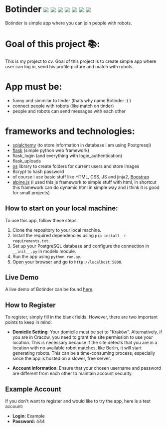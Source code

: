# Botinder ![](https://img.shields.io/badge/Python-3776AB?style=for-the-badge&logo=python&logoColor=white) ![](https://img.shields.io/badge/HTML5-E34F26?style=for-the-badge&logo=html5&logoColor=white) ![](https://img.shields.io/badge/CSS3-1572B6?style=for-the-badge&logo=css3&logoColor=white) ![](https://img.shields.io/badge/Flask-000000?style=for-the-badge&logo=flask&logoColor=white) ![](https://img.shields.io/badge/Postgresql-07405E?style=for-the-badge&logo=postgresql&logoColor=white) ![](https://img.shields.io/badge/JavaScript-F7DF1E?style=for-the-badge&logo=javascript&logoColor=black) ![]([https://img.shields.io/badge/Postgresql-F7DF1E?style=for-the-badge&logo=postgresql&logoColor=white])
Botinder is simple app where you can join people with robots.

# Goal of this project :books::
This is my project to cv. Goal of this project is to create simple app where user can log in, send his profile picture and match with robots. 


# App must be:
- funny and simmilar to tinder (thats why name Botinder :) )
- connect people with robots (like match on tinder)
- people and robots can send messages with each other

# frameworks and technologies:
- <a href="https://www.sqlalchemy.org/" alt="sqlalchemy">sqlalchemy</a> (to store information in database i am using Postgresql)
- <a href="https://flask.palletsprojects.com/en/2.3.x/" alt="flask">flask</a> (simple python web framework)
- flask_login (and everything with login_authentication)
- flask_uploads
- <a href="https://docs.python.org/3/library/os.html" alt="os">os</a> library to create folders for current users and store images
- Bcrypt to hash password
- of course i use basic stuff like HTML, CSS, JS and jinja2, <a href="https://getbootstrap.com/" alt="Boostrap">Boostrap</a> 
- <a href="https://alpinejs.dev/" alt="alpine.js">alpine.js</a> (i used this js framework to simple stuff with html, in shortcut this framework can do dynamic html in simple way and i think it is good for small projects)

## How to start on your local machine:
To use this app, follow these steps:
1. Clone the repository to your local machine.
2. Install the required dependencies using `pip install -r requirements.txt`.
3. Set up your PostgreSQL database and configure the connection in `__init__.py` in models module.
4. Run the app using `python run.py`.
5. Open your browser and go to `http://localhost:5000`.

## Live Demo

A live demo of Botinder can be found [here](https://botinder.onrender.com/home).

## How to Register

To register, simply fill in the blank fields. However, there are two important points to keep in mind:

- **Domicile Setting**: Your domicile must be set to "Kraków". Alternatively, if you are in Cracow, you need to grant the site permission to use your location. This is necessary because if the site detects that you are in a location with no available robot matches, like Berlin, it will start generating robots. This can be a time-consuming process, especially since the app is hosted on a slower, free server.

- **Account Information**: Ensure that your chosen username and password are different from each other to maintain account security.

## Example Account

If you don't want to register and would like to try the app, here is a test account:
- **Login:** Example
- **Password:** 444


